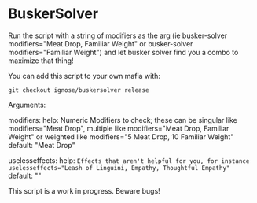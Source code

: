 # BuskerSolver

Run the script with a string of modifiers as the arg (ie busker-solver modifiers="Meat Drop, Familiar Weight" or busker-solver modifiers="Familiar Weight") and let busker solver find you a combo to maximize that thing!

You can add this script to your own mafia with:

`git checkout ignose/buskersolver release`

Arguments:

modifiers:
    help: Numeric Modifiers to check; these can be singular like modifiers="Meat Drop", multiple like modifiers="Meat Drop, Familiar Weight" or weighted like modifiers="5 Meat Drop, 10 Familiar Weight"
    default: "Meat Drop"
    
uselesseffects:
    help: `Effects that aren't helpful for you, for instance uselesseffects="Leash of Linguini, Empathy, Thoughtful Empathy"`
    default: ""

This script is a work in progress. Beware bugs!
